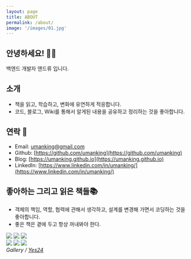 ```yaml
---
layout: page
title: ABOUT
permalink: /about/
image: '/images/01.jpg'
---
```


## 안녕하세요! 🙋‍♂️
백엔드 개발자 앤드류 입니다. 

## 소개 
- 책을 읽고, 학습하고, 변화에 유연하게 적응합니다.
- 코드, 블로그, Wiki를 통해서 알게된 내용을 공유하고 정리하는 것을 좋아합니다.


## 연락 📧
- Email: [umanking@gmail.com](mailto:umanking@gmail.com)
- Github: [https://github.com/umanking](https://github.com/umanking)
- Blog: [https://umanking.github.io](https://umanking.github.io)
- LinkedIn: [https://www.linkedin.com/in/umanking/](https://www.linkedin.com/in/umanking/)


## 좋아하는 그리고 읽은 책들📚
- 객체의 책임, 역할, 협력에 관해서 생각하고, 설계를 변경해 가면서 코딩하는 것을 좋아합니다.
- 좋은 책은 곁에 두고 항상 꺼내봐야 한다.
<div class="gallery-box">
  <div class="gallery">
    <img src="http://image.yes24.com/goods/74219491/XL">
    <img src="http://image.yes24.com/goods/7951038/XL">
    <img src="http://image.yes24.com/goods/11681152/XL">
  </div>
  <div class="gallery">
    <img src="http://image.yes24.com/momo/TopCate511/MidCate005/51040273.jpg">
    <img src="http://image.yes24.com/goods/1778966/XL">
    <img src="http://image.yes24.com/goods/65551284/XL">
  </div>
  <em>Gallery / <a href="http://www.yes24.com/" target="_blank">Yes24</a></em>
</div>